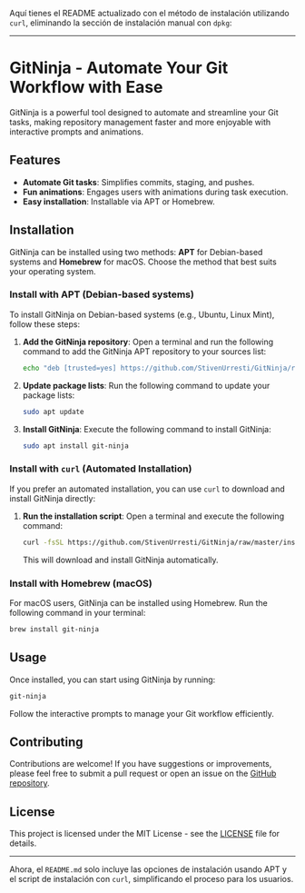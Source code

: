 Aquí tienes el README actualizado con el método de instalación utilizando `curl`, eliminando la sección de instalación manual con `dpkg`:

---

# GitNinja - Automate Your Git Workflow with Ease

GitNinja is a powerful tool designed to automate and streamline your Git tasks, making repository management faster and more enjoyable with interactive prompts and animations.

## Features
- **Automate Git tasks**: Simplifies commits, staging, and pushes.
- **Fun animations**: Engages users with animations during task execution.
- **Easy installation**: Installable via APT or Homebrew.

## Installation

GitNinja can be installed using two methods: **APT** for Debian-based systems and **Homebrew** for macOS. Choose the method that best suits your operating system.

### Install with APT (Debian-based systems)

To install GitNinja on Debian-based systems (e.g., Ubuntu, Linux Mint), follow these steps:

1. **Add the GitNinja repository**:
   Open a terminal and run the following command to add the GitNinja APT repository to your sources list:

   ```bash
   echo "deb [trusted=yes] https://github.com/StivenUrresti/GitNinja/raw/master/apt-repo/ ./" | sudo tee -a /etc/apt/sources.list.d/git-ninja.list
   ```

2. **Update package lists**:
   Run the following command to update your package lists:

   ```bash
   sudo apt update
   ```

3. **Install GitNinja**:
   Execute the following command to install GitNinja:

   ```bash
   sudo apt install git-ninja
   ```

### Install with `curl` (Automated Installation)

If you prefer an automated installation, you can use `curl` to download and install GitNinja directly:

1. **Run the installation script**:
   Open a terminal and execute the following command:

   ```bash
   curl -fsSL https://github.com/StivenUrresti/GitNinja/raw/master/install.sh | bash
   ```

   This will download and install GitNinja automatically.

### Install with Homebrew (macOS)

For macOS users, GitNinja can be installed using Homebrew. Run the following command in your terminal:

```bash
brew install git-ninja
```

## Usage

Once installed, you can start using GitNinja by running:

```bash
git-ninja
```

Follow the interactive prompts to manage your Git workflow efficiently.

## Contributing

Contributions are welcome! If you have suggestions or improvements, please feel free to submit a pull request or open an issue on the [GitHub repository](https://github.com/StivenUrresti/GitNinja).

## License

This project is licensed under the MIT License - see the [LICENSE](LICENSE) file for details.

---

Ahora, el `README.md` solo incluye las opciones de instalación usando APT y el script de instalación con `curl`, simplificando el proceso para los usuarios.